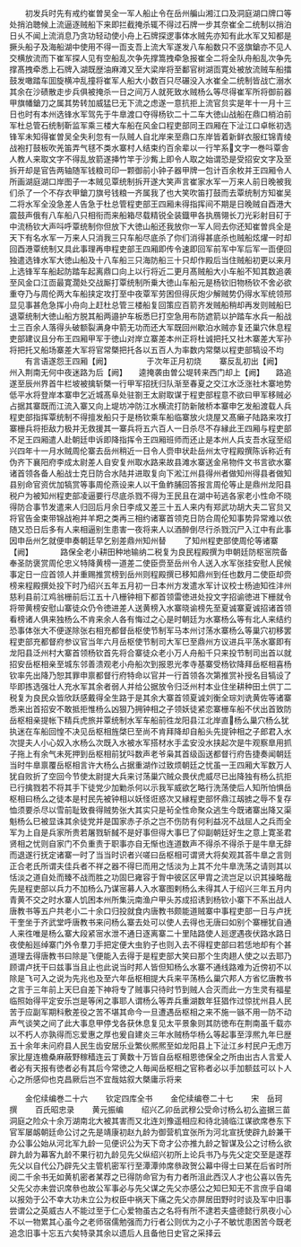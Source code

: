 <!-- { "loadSidebar": true } -->
　　初发兵时先有戒约崔曽吴全一军人船止令在岳州艑山湘江口及洞庭湖口牌口等处捎泊聴候上流逼逐贼船下来即拦截掩杀辄不得过石牌一步其奈崔全二统制以捎泊日乆不闻上流消息乃贪功轻动使小舟上石牌探逻事体水贼先亦知有此水军又知都是撅头船子及海船湖中使用不得一靣支吾上流大军遂发八车船数只不竖旗鎗亦不见人交横放流而下崔军探人见有空船乱次争先撑篙拽牵急报崔全二将全队舟船乱次争先撑髙拽牵悉上石牌入湖既歴油麻滩又至大梁岸将至鄱官树湖靣寛处被放流贼车船擂鼓发噉踏车囬旋横冲乱撞将崔军人船大小数百只尽碾没入水崔全二统制皆战亡溺水其余在沙碛散走步兵俱被掩杀一日之间万人就死致水贼杨么等尽得崔军所将御前器甲旗幡鎗刀之属其势转加威猛巳无下流之虑遂一意抗拒上流官贠实是年十一月十三日也时有本州选锋水军驾先于牛臯渡口夺得杨钦二十二车大徳山战船在鼎口梢泊前军杜总管石统制靳监军乘三楼大车船在风金口程吏部同王四厢在下沚江口卓帐初选锋军未知得崔曽吴全失利忽有一队贼人自北岸来至鼎口东岸皆着新鲜衣服红锦青绫战袍打鼓板吹羌笛弄气毬不类水寨村人结束约百余辈以一行竿系文字一巻呌覃舎人教人来取文字不得乱放箭遂挿竹竿于沙觜上即令人取之始谓恐是受招安文字及至拆开却是官告两轴随军钱粮司印一颗御前小钟子器甲牌一包计百余枚并王四厢令人所画湖庭湖口岸图子一本贼见覃统制拆开遂大笑声言崔家水军一万来人前日晚被我们杀了一个不存衣甲鎗刀旗号钱粮一齐属我了也大笑吹笛打鼓而去覃统制方知崔吴二将水军全没急差人告急于杜总管程吏部王四厢未得指挥间不期是日晚贼自酉港大震鼓声俄有八车船八只相衔而来船箱尽载精锐全装鐡甲各执鴈翎长刀光彩射目矴于中流杨钦大声呌呼覃统制你但放下大徳山船还我放你一军人囘去你还知崔曽呉全是天下有名水军一万来人只消我三只车船尽底杀了你们消得甚底杀也贼船炫燿一时却回酉港覃统制又具此事理再申程吏部王四厢即传令速即回军前军中军后军一靣便回独遣选锋水军大徳山船及十八车船三只海防船三十只却作殿后当住贼船初更以来月上选锋军车船起防踏车起离鼎口向上以行将近二更月髙贼船大小车船不知其数追袭至风金口江靣最寛濶处交战厮打覃统制所乗大徳山车船元是杨钦旧物杨钦不舍必欲重夺乃与周伦两大车船挟定攻打至中夜覃军劳困但得灰炮少解贼势仍得水军统领邢显见事甚危急挥小舟向上赶杜总管三楼船复回策应百箭齐发贼船稍却再发则贼船巳退覃统制大徳山船方脱其船两邉护车板悉巳打空急用布防遮箭以护踏车水兵一船战士三百余人落得头破额裂满身中箭无功而还大军既回州歇泊水贼亦复还巢穴休息程吏部建议且分布王四厢甲军于徳山对岸立寨差本州正将杜诚把托又社木寨差大军孙将把托又船场寨差大军将官常槩把托各以五百人为率数内常槩以程吏部犒设不均
　　有言语遂怨王四厢【阙】　　　　　于次年正月初烧
　　寨反乱初出【阙】　　　　州入荆南无何中夜迷路为后【阙】　　逵掩袭由曽公堤转来西门却上【阙】　　路追遂至辰州界首牛栏坡被擒斩槩一行甲军招抚归队渐至春夏之交江水泛涨社木寨地势低平水将登岸本寨申乞近城髙阜处驻劄王太尉取谋于程吏部程意不欲曰甲军移贼必占据其寨既而江流入寨又向上堤坊冲防江水横流打防新陂桥本寨申乞发船渡载人兵程吏部指挥覃统制不得擅发船只于是杨钦乘车船临寨放火烧屋又髙癞子陆路来攻打寨栅兵将拒敌力极并无救援其一寨兵将五六百人一日杀尽不存縁此王四厢与程吏部不足王四厢遣人赴朝廷申诉即降指挥令王四厢班师而还止是本州人兵支吾水寇至绍兴四年十一月水贼周伦寨去岳州稍近一日令人赍申状赴岳州太守程殿撰陈诉称近有伪齐下襄阳府李成太尉差人自安复州取水路来故县滩水寨送金帛物件文书言欲水寨诸首领各备人船战士克日防合水陆并进取复向下淞江州县得州者做知州得县者做知县别命官资优加犒赏等事周伦燕设来人以干鱼鲊脯回答报言周伦等止是鼎州龙阳县税户为被知州程吏部凌逼要行尽底杀戮不得为王民且在湖中茍逃各家老小性命不晓得防合事节发遣来人归回后月余日李成又差三十五人来内有郑武功胡大夫二官贠又将官告金束带锦战袍并羊羓之类再三相约诸寨首领克日防合周伦知事势异常难以依随又恐日后多有人来相逼别生患害一夜将来人以酒醉倒尽行杀戮沉尸入江中有此事因申岳州乞就便申奏朝廷早乞别差鼎州知州替
　　了知州程吏部使周伦等诸寨【阙】　　　　路保全老小耕田种地输纳二税复为良民程殿撰为申朝廷防枢宻院备奉圣防褒赏周伦忠义特降黄榜一道差二使臣赍至岳州令人送入水军张挂安慰人民候事定日一应首领人并重赐推赏榜到岳州则程殿撰已移知鼎州到任也数月二使臣却赍榜来程殿撰处投下时乃绍兴五年五月初一日本州方发遣水军计议校士杨迪知徃沣州慈利县前江鸡翁栅前后江五十八栅钟相下都首领雷徳进处投文字招谕徳进下栅就令将带黄榜安慰山寨徒众仍令徳进差人送黄榜入水寨晓谕榜先至夏诚寨夏诚招诸首领看榜诸人俱来独杨么不肯来余人各有悔过之心是时朝廷为水寨杨么等有北人来结约恐事体张大不便遂除张右相充都督岳枢使节制军马本州讨荡水寨杨么等巢穴初移罢程吏部充都督府参议官当年六月岳枢使节制司大军巳至鼎州方议进兵平荡水寨即有龙阳县泛州村大寨首领杨钦首先将合寨徒众老小万人舟船千只来投节制司出首以就招安岳枢相亲至城东邻善溃观老小舟船次到报恩光孝寺基寨受杨钦降拜岳枢相喜杨钦率先出降乃恕其罪申禀都督行府特命以官并一行首领各次第推赏补授名目犒设了毕即拣选强壮人充水军其余者弱人并给公据放令归泛州村本业住坐耕种田土供丁二税复为良民众皆欣跃感戴得全生路于是其余大寨首领夏诚刘衡全琮刘诜黄佐等诸寨悉来出首招安不敢抵拒惟杨么凶狠乃拥钟相之子领妖徒紧恋寨栅车船不伏出首致防岳枢相亲提帐下精兵虎旅并覃统制水军车船前徃龙阳县江北岸直杨么巢穴杨么犹执迷在车船回惶不决见岳枢相旌棨巳至尚不肯拜降却自船头先提钟相之子郎君入水次提夫人小心奴入水杨么次既入水被水军搭材水手孟安没水挟起次是牛观察臯用抓子拖上有余气未死押到岳枢相前犹呌数声老爷枭其首级函送都督行府告捷奏闻朝廷当时牛臯禀覆岳枢相言许大杨么占据重湖作过致烦朝廷之忧虽一王四厢大军数万人犹自败折了空回今节使太尉提大兵来讨荡巢穴贼众畏伏虎威尽已出降独有杨么抗拒已行擒戮若不将其手下徒党少加勦杀何以示我军威欲乞略行洗荡使后人知所怕惧岳枢相曰杨么之徒本是村民先被钟相以妖怪诳惑次又縁程吏部怀鼎江刼掳之辱不复存恤须要杀尽以雪前耻致飬得贼势张大其实只是茍全性命聚众逃生今既诸寨出降又渠魁杨么巳被显诛其余徒党并是国家赤子杀之岂不伤防有何利益况不战屈人之兵而全军为上自是兵家所贵若屠戮斩馘不是好事但得大事巳了仰副朝廷好生之意上寛圣君贤相之忧则自家门不负重责于职事亦自无惭也连道数声不得杀不得杀于是牛臯无辞而退遂行抚定诸寨一时了当当时识者兴嗟曰岳枢相可谓贤大将矣观其荅牛臯之言则正合老氏所谓夫佳兵者不祥之器不得巳而用之恬淡为上其不允牛臯洗荡之请则其以恬淡之道自处而臻不战而胜之功固巳雍容于胷中彼区区甲胄之流岂足以识其操略哉先是程吏部以兵力不加杨么乃谋宻募人入水寨图剌杨么未得其人于绍兴三年五月内青黄不交之时水寨人饥困本州所集沅南渔户甲头苏成招诱到杨钦小寨下不系出战人唐教书等五户共老小二十余口归投就食内唐教书颇能道贼寨中事程吏部一日与卢抚干奎坐于齐武堂呼唐教书来问杨么寨去处可以使人去得也无唐曰如别个寨栅犹自通人来徃唯是杨么寨大段紧宻水泄不通日逐离寨二十里陆路使人廵逻遇夜伏路水路日夜使船廵绰寨门外令羣刀手把定便大虫豹子也则入去不得程吏部曰若恁地却有个甚道理去得唐教书曰除是飞便能入去得于是程吏部大笑曰那个生肉趐人使之以去耶乃顾谓卢抚干曰兹事当且止也此说当时邦人皆但知杨么水寨不通线路难为近傍初不以除是飞可入之说为先兆也及至六年岳枢相提大兵来平荡杨么巢穴邦人方省忆唐教书之言于三年前上天巳自差下神将专了贼事只待时节到贼人合灭而此一方生灵有福星临照始得平定安乐岂是等闲之事耶人谓杨么等弄兵重湖数年狂猖作过惊扰州县人民苦于应副军期科敷差役之苦不堪其命今一旦遭遇岳枢相之来不施一镞不用一防不动声气谈笑之间了此大事息甲停戈各获休息复见太平景象则其防徳布在荆南虽千载亦以不朽人亦孰得而忘爱惠之厚也爰自建炎三年水贼杨华杨么等起事至淳熈九年巳歴五十余年未问府县人民生齿安居乐业繁伙熈熈至如龙阳县上下沚江乡村民户无虑万家比屋连檐桑麻蔽野稼穑连云丁黄数十万皆自岳枢相恩徳保全之所由出古人言爱人者必有天报有徳者必有其后今常徳之人毎闻岳枢相之官称者必以手加额兹可以卜人心之所感仰也克昌厥后岂不宜哉姑叙大槩庸示将来






　　金佗续编巻二十六
　　钦定四库全书
　　金佗续编卷二十七
　　宋　岳珂　撰
　　百氏昭忠录
　　黄元振编
　　绍兴乙卯岳武穆公受命讨杨么初么盗据三苗洞庭之险众十余万湖南北大被其害而又北连刘豫遥相应和待北骑临江谋欲席巻东下官军屡衂朝廷命公讨之先是靖康初赵九龄为御营机宜张所为河北宣抚使辟九龄兼干办公事公始从河北军九龄一见便识公为天下竒才公亦推九龄之智谋及公之讨杨么欲辟九龄为幕客九龄不果行初九龄见先父纵绍兴初所上论兵书乃与先父定交至是遂荐先父以自代公乃辟先父主管机密军行至潭潭帅席叅政贺公幕中得士曰某在后省时所阅二千余书无如黄机密者某荐之已得防命官为有力者所沮此西汉人才也公喜以告先父先父亦未尝识席叅也故公军事必与先父谋之先父亦感公之知巳知无不言庶乎自竭以报効于公不幸大功未立公为权臣中祸天下痛之先父亦屏居田野时时谈及军中旧事尝谓公之英威古人不能过至于仁心爱物虽古之名将有所不逮若夫盛德懿行夙夜小心不以一物累其心虽今之老师宿儒勉强而力行者公则优为之小子不敏忧患困苦今既老追念旧事十忘五六矣特录其余以遗后人且备他日史官之采择云
